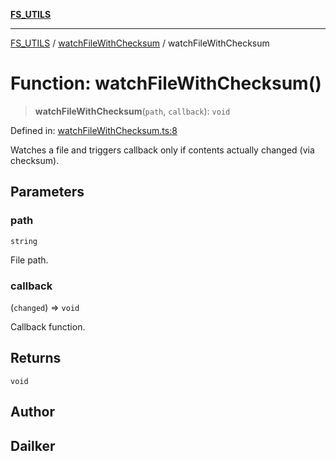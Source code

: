 [**FS_UTILS**](../../README.md)

***

[FS_UTILS](../../README.md) / [watchFileWithChecksum](../README.md) / watchFileWithChecksum

# Function: watchFileWithChecksum()

> **watchFileWithChecksum**(`path`, `callback`): `void`

Defined in: [watchFileWithChecksum.ts:8](https://github.com/dailker/everyutil-js/blob/7799f3f003cb23f425be3f1c83c38483e2648188/src/fs/watchFileWithChecksum.ts#L8)

Watches a file and triggers callback only if contents actually changed (via checksum).

## Parameters

### path

`string`

File path.

### callback

(`changed`) => `void`

Callback function.

## Returns

`void`

## Author

## Dailker
